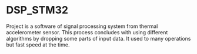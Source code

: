 # DSP_STM32
Project is a software of signal processing system from thermal accelerometer sensor. This process concludes with using different algorithms by dropping some parts of input data. It used to many operations but fast speed at the time.

